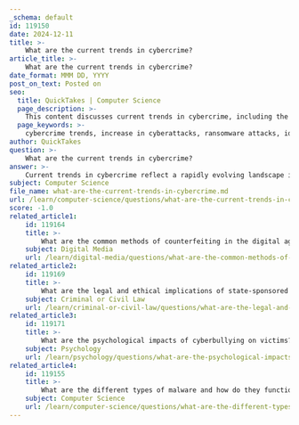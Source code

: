 ```yaml
---
_schema: default
id: 119150
date: 2024-12-11
title: >-
    What are the current trends in cybercrime?
article_title: >-
    What are the current trends in cybercrime?
date_format: MMM DD, YYYY
post_on_text: Posted on
seo:
  title: QuickTakes | Computer Science
  page_description: >-
    This content discusses current trends in cybercrime, including the rise in cyberattacks, ransomware activity, identity theft, data breaches, the role of AI, vulnerabilities in IoT devices, regulatory changes, the skills gap in cybersecurity, and the importance of global cooperation to tackle cyber threats.
  page_keywords: >-
    cybercrime trends, increase in cyberattacks, ransomware attacks, identity theft, social engineering, data breaches, AI in cybercrime, IoT vulnerabilities, cybersecurity regulations, cybersecurity skills gap, technological advancements, global collaboration
author: QuickTakes
question: >-
    What are the current trends in cybercrime?
answer: >-
    Current trends in cybercrime reflect a rapidly evolving landscape influenced by technological advancements, geopolitical factors, and changing user behaviors. Here are some of the key trends observed in 2023 and beyond:\n\n1. **Increase in Cyberattacks**: A significant 48% of organizations reported an increase in cyberattacks compared to the previous year, highlighting the growing threat landscape. This trend is underscored by the World Economic Forum's 2023 Global Cybersecurity Outlook, which indicates that 91% of business and cyber leaders believe geopolitical instability could lead to catastrophic cyber events in the near future.\n\n2. **Ransomware Attacks**: Ransomware continues to be a major concern, with groups like LockBit and Clop reaching new levels of activity. In the first half of 2023, ransomware victims reportedly paid demands totaling approximately $449.1 million, nearing the total for the entire previous year.\n\n3. **Identity Theft and Social Engineering**: Identity theft attempts and social engineering attacks are on the rise, with tech support fraud also becoming a prevalent issue. These tactics exploit human psychology to gain unauthorized access to sensitive information.\n\n4. **Data Breaches**: Data breaches remain a critical issue, often facilitated by phishing and social engineering methods. The frequency and scale of these breaches are alarming, with millions of victims affected annually.\n\n5. **Emergence of AI in Cybercrime**: The integration of artificial intelligence (AI) is reshaping both cybercrime and cybersecurity. Cybercriminals are increasingly using AI to automate attacks and enhance their effectiveness, while cybersecurity measures are also leveraging AI for threat detection and response.\n\n6. **Internet of Things (IoT) Vulnerabilities**: As IoT devices proliferate, they present new vulnerabilities that cybercriminals can exploit. The interconnected nature of these devices increases the attack surface for potential breaches.\n\n7. **Regulatory Changes**: New regulations, such as the European Union's Network and Information Security (NIS) Directive, are being implemented to enhance cybersecurity standards. These regulations aim to create a more secure digital environment by enforcing stricter cybersecurity measures for organizations.\n\n8. **Cybersecurity Skills Gap**: There is a growing demand for skilled cybersecurity professionals, particularly in areas such as identity and access management, cloud computing, and incident response. This skills gap poses a challenge for organizations trying to defend against increasing cyber threats.\n\n9. **Technological Advancements in Crime**: Cybercriminals are adopting advanced technologies, including machine learning and sophisticated hacking tools, to enhance their operations. This trend necessitates continuous adaptation and innovation in cybersecurity strategies.\n\n10. **Global Collaboration and Awareness**: There is an increasing emphasis on global collaboration to combat cybercrime, with organizations like the World Economic Forum driving initiatives to address cybersecurity challenges and improve digital trust.\n\nIn summary, the landscape of cybercrime is characterized by a rise in sophisticated attacks, the integration of AI, and a pressing need for enhanced cybersecurity measures and skilled professionals. Organizations must remain vigilant and proactive in their cybersecurity strategies to mitigate these evolving threats.
subject: Computer Science
file_name: what-are-the-current-trends-in-cybercrime.md
url: /learn/computer-science/questions/what-are-the-current-trends-in-cybercrime
score: -1.0
related_article1:
    id: 119164
    title: >-
        What are the common methods of counterfeiting in the digital age?
    subject: Digital Media
    url: /learn/digital-media/questions/what-are-the-common-methods-of-counterfeiting-in-the-digital-age
related_article2:
    id: 119169
    title: >-
        What are the legal and ethical implications of state-sponsored cybercrime?
    subject: Criminal or Civil Law
    url: /learn/criminal-or-civil-law/questions/what-are-the-legal-and-ethical-implications-of-statesponsored-cybercrime
related_article3:
    id: 119171
    title: >-
        What are the psychological impacts of cyberbullying on victims?
    subject: Psychology
    url: /learn/psychology/questions/what-are-the-psychological-impacts-of-cyberbullying-on-victims
related_article4:
    id: 119155
    title: >-
        What are the different types of malware and how do they function?
    subject: Computer Science
    url: /learn/computer-science/questions/what-are-the-different-types-of-malware-and-how-do-they-function
---
```


&nbsp;